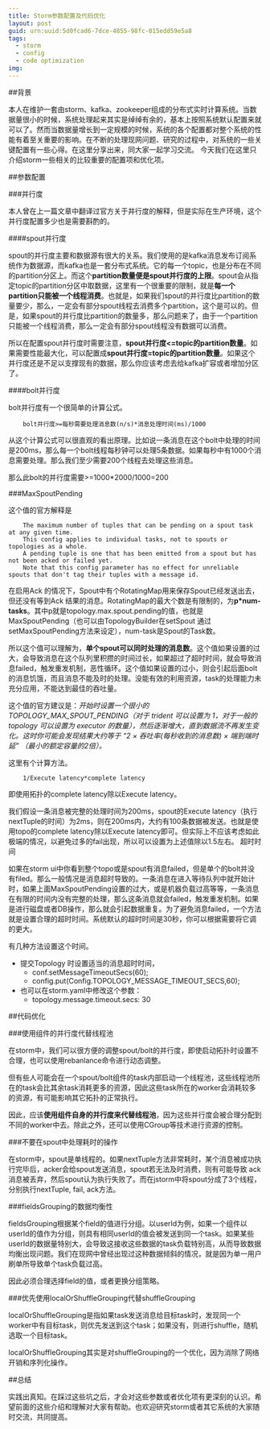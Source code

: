 ```yaml
---
title: Storm参数配置及代码优化
layout: post
guid: urn:uuid:5d0fcad6-7dce-4855-98fc-015edd59e5a8
tags:
  - storm
  - config
  - code optimization
img: 
---
```



##背景

本人在维护一套由storm、kafka、zookeeper组成的分布式实时计算系统。当数据量很小的时候，系统处理起来其实是绰绰有余的，基本上按照系统默认配置来就可以了。然而当数据量增长到一定规模的时候，系统的各个配置都对整个系统的性能有着至关重要的影响。在不断的处理现网问题、研究的过程中，对系统的一些关键配置有一些心得。在这里分享出来，同大家一起学习交流。
今天我们在这里只介绍storm一些相关的比较重要的配置项和优化项。

##参数配置

###并行度

本人曾在上一篇文章中翻译过官方关于并行度的解释，但是实际在生产环境，这个并行度配置多少也是需要斟酌的。

####spout并行度

spout的并行度主要和数据源有很大的关系。我们使用的是kafka消息发布订阅系统作为数据源，而kafka也是一套分布式系统。它的每一个topic，也是分布在不同的partition分区上。而这个**partition数量便是spout并行度的上限**。spout会从指定topic的partition分区中取数据，这里有一个很重要的限制，就是**每一个partition只能被一个线程消费**。也就是，如果我们spout的并行度比partition的数量要少，那么，一定会有部分spout线程去消费多个partition，这个是可以的。但是，如果spout的并行度比partition的数量多，那么问题来了，由于一个partition只能被一个线程消费，那么一定会有部分spout线程没有数据可以消费。

所以在配置spout并行度时需要注意，**spout并行度<=topic的partition数量**。如果需要性能最大化，可以配置成**spout并行度=topic的partition数量**。如果这个并行度还是不足以支撑现有的数据，那么你应该考虑去给kafka扩容或者增加分区了。

####bolt并行度

bolt并行度有一个很简单的计算公式。

    	bolt并行度>=每秒需要处理消息数(n/s)*消息处理时间(ms)/1000

从这个计算公式可以很直观的看出原理。比如说一条消息在这个bolt中处理的时间是200ms，那么每一个bolt线程每秒钟可以处理5条数据。如果每秒中有1000个消息需要处理。那么我们至少需要200个线程去处理这些消息。

那么此bolt的并行度需要>=1000*2000/1000=200

###MaxSpoutPending

这个值的官方解释是

		The maximum number of tuples that can be pending on a spout task at any given time.
		This config applies to individual tasks, not to spouts or topologies as a whole.
		A pending tuple is one that has been emitted from a spout but has not been acked or failed yet.
		Note that this config parameter has no effect for unreliable spouts that don't tag their tuples with a message id.

在启用Ack 的情况下，Spout中有个RotatingMap用来保存Spout已经发送出去，但还没有等到Ack 结果的消息。RotatingMap的最大个数是有限制的，为**p*num-tasks**。其中p就是topology.max.spout.pending的值，也就是MaxSpoutPending（也可以由TopologyBuilder在setSpout 通过setMaxSpoutPending方法来设定），num-task是Spout的Task数。

所以这个值可以理解为，**单个spout可以同时处理的消息数**。这个值如果设置的过大，会导致消息在这个队列里积攒的时间过长，如果超过了超时时间，就会导致消息failed，触发重发机制，恶性循环。这个值如果设置的过小，则会引起后面bolt的消息饥饿，而且消息不能及时的处理。没能有效的利用资源，task的处理能力未充分应用，不能达到最佳的吞吐量。

这个值的官方建议是：*开始时设置一个很小的 TOPOLOGY_MAX_SPOUT_PENDING（对于 trident 可以设置为 1，对于一般的 topology 可以设置为 executor 的数量），然后逐渐增大，直到数据流不再发生变化。这时你可能会发现结果大约等于 “2 × 吞吐率(每秒收到的消息数) × 端到端时延” （最小的额定容量的2倍）。*


这里有个计算方法。

        1/Execute latency*complete latency

即使用拓扑的complete latency除以Execute latency。

我们假设一条消息被完整的处理时间为200ms，spout的Execute latency（执行nextTuple的时间）为2ms，则在200ms内，大约有100条数据被发送。也就是使用topo的complete latency除以Execute latency即可。但实际上不应该考虑如此极端的情况，以避免过多的fail出现，所以可以设置为上述值除以1.5左右。
超时时间

如果在storm ui中你看到整个topo或是spout有消息failed，但是单个的bolt并没有filed。那么一般情况是消息超时导致的。一条消息在进入等待队列中就开始计时，如果上面MaxSpoutPending设置的过大，或是机器负载过高等等，一条消息在有限的时间内没有完整的处理，那么这条消息就会failed，触发重发机制。如果是进行磁盘或者DB操作，那么就会引起数据重复。为了避免消息failed，一个方法就是设置合理的超时时间。系统默认的超时时间是30秒，你可以根据需要将它调的更大。

有几种方法设置这个时间。

* 提交Topology 时设置适当的消息超时时间，
    * conf.setMessageTimeoutSecs(60);
    * config.put(Config.TOPOLOGY_MESSAGE_TIMEOUT_SECS,60);
* 也可以在storm.yaml中修改这个参数：
    * topology.message.timeout.secs: 30

##代码优化

###使用组件的并行度代替线程池

在storm中，我们可以很方便的调整spout/bolt的并行度，即使启动拓扑时设置不合理，也可以使用rebanlance命令进行动态调整。

但有些人可能会在一个spout/bolt组件的task内部启动一个线程池，这些线程池所在的task会比其余task消耗更多的资源，因此这些task所在的worker会消耗较多的资源，有可能影响其它拓扑的正常执行。

因此，应该**使用组件自身的并行度来代替线程池**，因为这些并行度会被合理分配到不同的worker中去。除此之外，还可以使用CGroup等技术进行资源的控制。

###不要在spout中处理耗时的操作

在storm中，spout是单线程的。如果nextTuple方法非常耗时，某个消息被成功执行完毕后，acker会给spout发送消息，spout若无法及时消费，则有可能导致 ack消息被丢弃，然后spout认为执行失败了。而在jstorm中将spout分成了3个线程，分别执行nextTuple, fail, ack方法。

###fieldsGrouping的数据均衡性

fieldsGrouping根据某个field的值进行分组。以userId为例，如果一个组件以userId的值作为分组，则具有相同userId的值会被发送到同一个task。如果某些userId的数据量特别大，会导致这接收这些数据的task负载特别高，从而导致数据均衡出现问题。我们在现网中曾经出现过这种数据倾斜的情况，就是因为单一用户刷单所导致单个task负载过高。

因此必须合理选择field的值，或者更换分组策略。

###优先使用localOrShuffleGrouping代替shuffleGrouping

localOrShuffleGrouping是指如果task发送消息给目标task时，发现同一个worker中有目标task，则优先发送到这个task；如果没有，则进行shuffle，随机选取一个目标task。

localOrShuffleGrouping其实是对shuffleGrouping的一个优化，因为消除了网络开销和序列化操作。

##总结

实践出真知。在踩过这些坑之后，才会对这些参数或者优化项有更深刻的认识。希望前面的这些介绍和理解对大家有帮助。也欢迎研究storm或者其它系统的大家随时交流，共同提高。






